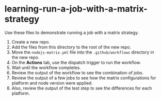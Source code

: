 # learning-run-a-job-with-a-matrix-strategy
Use these files to demonstrate running a job with a matrix strategy.

1. Create a new repo.
1. Add the files from this directory to the root of the new repo.
1. Move the `nodejs-matrix.yml` file into the `.github/workflows` directory in the new repo.
1. On the **Actions** tab, use the dispatch trigger to run the workflow.
1. Wait until the workflow completes.
1. Review the output of the workflow to see the combination of jobs.
1. Review the output of a few jobs to see how the matrix configurations for platform and node version were applied.
1. Also, review the output of the test step to see the differences for each platform.
